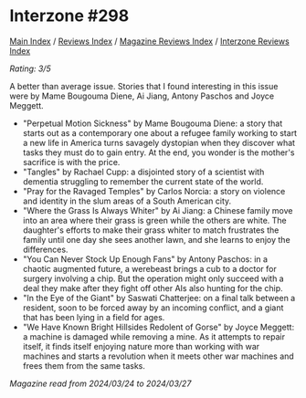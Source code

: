 # Interzone #298

[Main Index](../../../README.md) / [Reviews Index](../../README.md) / [Magazine Reviews Index](../README.md) / [Interzone Reviews Index](README.md)

*Rating: 3/5*

A better than average issue. Stories that I found interesting in this issue were by Mame Bougouma Diene, Ai Jiang, Antony Paschos and Joyce Meggett.

- "Perpetual Motion Sickness" by Mame Bougouma Diene: a story that starts out as a contemporary one about a refugee family working to start a new life in America turns savagely dystopian when they discover what tasks they must do to gain entry. At the end, you wonder is the mother's sacrifice is with the price.
- "Tangles" by Rachael Cupp: a disjointed story of a scientist with dementia struggling to remember the current state of the world.
- "Pray for the Ravaged Temples" by Carlos Norcia: a story on violence and identity in the slum areas of a South American city.
- "Where the Grass Is Always Whiter" by Ai Jiang: a Chinese family move into an area where their grass is green while the others are white. The daughter's efforts to make their grass whiter to match frustrates the family until one day she sees another lawn, and she learns to enjoy the differences.
- "You Can Never Stock Up Enough Fans" by Antony Paschos: in a chaotic augmented future, a werebeast brings a cub to a doctor for surgery involving a chip. But the operation might only succeed with a deal they make after they fight off other AIs also hunting for the chip.
- "In the Eye of the Giant" by Saswati Chatterjee: on a final talk between a resident, soon to be forced away by an incoming conflict, and a giant that has been lying in a field for ages.
- "We Have Known Bright Hillsides Redolent of Gorse" by Joyce Meggett: a machine is damaged while removing a mine. As it attempts to repair itself, it finds itself enjoying nature more than working with war machines and starts a revolution when it meets other war machines and frees them from the same tasks.

*Magazine read from 2024/03/24 to 2024/03/27*
